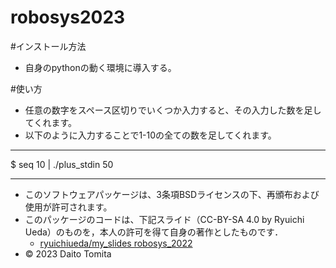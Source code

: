 # robosys2023

#インストール方法
*  自身のpythonの動く環境に導入する。

#使い方
*  任意の数字をスペース区切りでいくつか入力すると、その入力した数を足してくれます。
*  以下のように入力することで1-10の全ての数を足してくれます。

***
$ seq 10 | ./plus_stdin
50
***


*  このソフトウェアパッケージは、3条項BSDライセンスの下、再頒布および使用が許可されます。
*  このパッケージのコードは、下記スライド（CC-BY-SA 4.0 by Ryuichi Ueda）のものを，本人の許可を得て自身の著作としたものです．
      * [ryuichiueda/my_slides robosys_2022](https://github.com/ryuichiueda/my_slides/tree/master/robosys_2022)
*  © 2023 Daito Tomita



